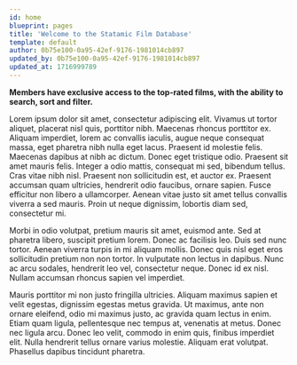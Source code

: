 ```yaml
---
id: home
blueprint: pages
title: 'Welcome to the Statamic Film Database'
template: default
author: 0b75e100-0a95-42ef-9176-1981014cb897
updated_by: 0b75e100-0a95-42ef-9176-1981014cb897
updated_at: 1716999789
---
```

**Members have exclusive access to the top-rated films, with the ability to search, sort and filter.**

Lorem ipsum dolor sit amet, consectetur adipiscing elit. Vivamus ut tortor aliquet, placerat nisl quis, porttitor nibh. Maecenas rhoncus porttitor ex. Aliquam imperdiet, lorem ac convallis iaculis, augue neque consequat massa, eget pharetra nibh nulla eget lacus. Praesent id molestie felis. Maecenas dapibus at nibh ac dictum. Donec eget tristique odio. Praesent sit amet mauris felis. Integer a odio mattis, consequat mi sed, bibendum tellus. Cras vitae nibh nisl. Praesent non sollicitudin est, et auctor ex. Praesent accumsan quam ultricies, hendrerit odio faucibus, ornare sapien. Fusce efficitur non libero a ullamcorper. Aenean vitae justo sit amet tellus convallis viverra a sed mauris. Proin ut neque dignissim, lobortis diam sed, consectetur mi.

Morbi in odio volutpat, pretium mauris sit amet, euismod ante. Sed at pharetra libero, suscipit pretium lorem. Donec ac facilisis leo. Duis sed nunc tortor. Aenean viverra turpis in mi aliquam mollis. Donec quis nisl eget eros sollicitudin pretium non non tortor. In vulputate non lectus in dapibus. Nunc ac arcu sodales, hendrerit leo vel, consectetur neque. Donec id ex nisl. Nullam accumsan rhoncus sapien vel imperdiet.

Mauris porttitor mi non justo fringilla ultricies. Aliquam maximus sapien et velit egestas, dignissim egestas metus gravida. Ut maximus, ante non ornare eleifend, odio mi maximus justo, ac gravida quam lectus in enim. Etiam quam ligula, pellentesque nec tempus at, venenatis at metus. Donec nec ligula arcu. Donec leo velit, commodo in enim quis, finibus imperdiet elit. Nulla hendrerit tellus ornare varius molestie. Aliquam erat volutpat. Phasellus dapibus tincidunt pharetra.